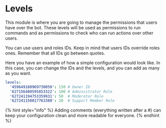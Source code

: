 # Levels

This module is where you are going to manage the permissions that users have over the bot. These levels will be used as permissions to run commands and as permissions to check who can run actions over other users.

You can use users and roles IDs. Keep in mind that users IDs override roles ones. Remember that all IDs go between quotes.

Here you have an example of how a simple configuration would look like. In this case, you can change the IDs and the levels, and you can add as many as you want.

```yaml
levels:
  '459649180969730050': 150 # Owner ID
  '627156480595853322': 100 # Administrator Role
  '627241194753359931': 50  # Moderator Role
  '627241150817763380': 20  # Support Member Role
```

{% hint style="info" %}
Adding comments \(everything written after a \#\) can keep your configuration clean and more readable for everyone.
{% endhint %}



